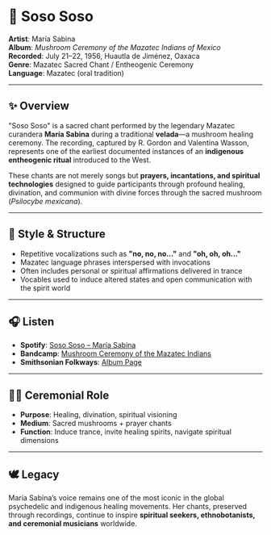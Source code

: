 # 🍄 Soso Soso

**Artist**: María Sabina  
**Album**: *Mushroom Ceremony of the Mazatec Indians of Mexico*  
**Recorded**: July 21–22, 1956, Huautla de Jiménez, Oaxaca  
**Genre**: Mazatec Sacred Chant / Entheogenic Ceremony  
**Language**: Mazatec (oral tradition)

---

## ✨ Overview

"Soso Soso" is a sacred chant performed by the legendary Mazatec curandera **María Sabina** during a traditional **velada**—a mushroom healing ceremony. The recording, captured by R. Gordon and Valentina Wasson, represents one of the earliest documented instances of an **indigenous entheogenic ritual** introduced to the West.

These chants are not merely songs but **prayers, incantations, and spiritual technologies** designed to guide participants through profound healing, divination, and communion with divine forces through the sacred mushroom (*Psilocybe mexicana*).

---

## 🎵 Style & Structure

- Repetitive vocalizations such as **"no, no, no..."** and **"oh, oh, oh..."**
- Mazatec language phrases interspersed with invocations
- Often includes personal or spiritual affirmations delivered in trance
- Vocables used to induce altered states and open communication with the spirit world

---

## 🎧 Listen

- **Spotify**: [Soso Soso – María Sabina](https://open.spotify.com/track/5b9lvEoJc6JuSbPsdRTAH9)
- **Bandcamp**: [Mushroom Ceremony of the Mazatec Indians](https://deathisnot.bandcamp.com/album/mushroom-ceremony-of-the-mazatec-indians-of-mexico)
- **Smithsonian Folkways**: [Album Page](https://folkways.si.edu/maria-sabina/mushroom-ceremony-of-the-mazatec-indians-of-mexico/american-indian-sacred/music/album/smithsonian)

---

## 🧘‍♀️ Ceremonial Role

- **Purpose**: Healing, divination, spiritual visioning
- **Medium**: Sacred mushrooms + prayer chants
- **Function**: Induce trance, invite healing spirits, navigate spiritual dimensions

---

## 🕊️ Legacy

María Sabina’s voice remains one of the most iconic in the global psychedelic and indigenous healing movements. Her chants, preserved through recordings, continue to inspire **spiritual seekers, ethnobotanists, and ceremonial musicians** worldwide.
